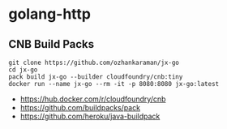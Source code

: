 # golang-http           

CNB Build Packs
--- 
```
git clone https://github.com/ozhankaraman/jx-go
cd jx-go
pack build jx-go --builder cloudfoundry/cnb:tiny
docker run --name jx-go --rm -it -p 8080:8080 jx-go:latest
```

* https://hub.docker.com/r/cloudfoundry/cnb
* https://github.com/buildpacks/pack
* https://github.com/heroku/java-buildpack


